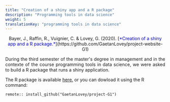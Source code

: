 ```yaml
---
title: "Creation of a shiny app and a R package"
description: "Programming tools in data science"
weight: 5
translationKey: "programming tools in data science"
---
```



<center> Bayer, J., Raffin, R., Vuignier, C. & Lovey, G. (2020). [<span style="color:blue">*Creation of a shiny app and a R package.*</span>](https://github.com/GaetanLovey/project-website-G1)</p></center>

<p style="text-align:justify;">During the third semester of the master's degree in management and in the contexte of the course programming tools in data science, we were asked to build a R package that runs a shiny application.</p> 

The R package is available [here.](https://github.com/GaetanLovey/project-G1) or you can dowload it using the R command: 

```{r}
remote:: install_github("GaetanLovey/project-G1")
```

